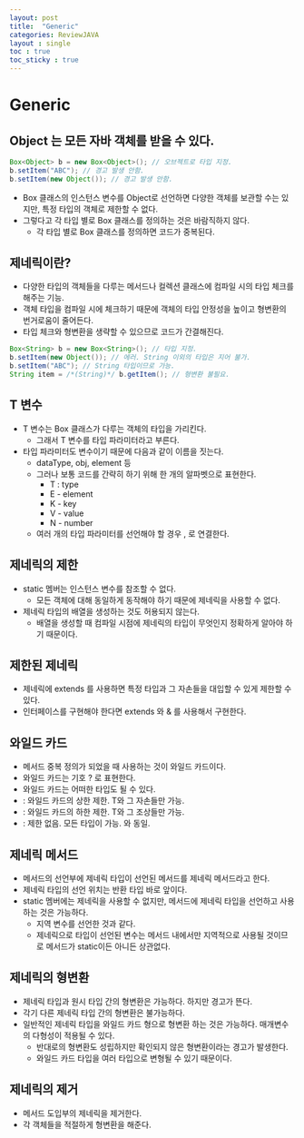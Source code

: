 ```yaml
---
layout: post
title:  "Generic"
categories: ReviewJAVA
layout : single
toc : true 
toc_sticky : true
---
```


# Generic

## Object 는 모든 자바 객체를 받을 수 있다.

```java
Box<Object> b = new Box<Object>(); // 오브젝트로 타입 지정.
b.setItem("ABC"); // 경고 발생 안함.
b.setItem(new Object()); // 경고 발생 안함.
```

- Box 클래스의 인스턴스 변수를 Object로 선언하면 다양한 객체를 보관할 수는 있지만, 특정 타입의 객체로 제한할 수 없다.
- 그렇다고 각 타입 별로 Box 클래스를 정의하는 것은 바람직하지 않다.
    - 각 타입 별로 Box 클래스를 정의하면 코드가 중복된다.

## 제네릭이란? 

- 다양한 타입의 객체들을 다루는 메서드나 컬렉션 클래스에 컴파일 시의 타입 체크를 해주는 기능.
- 객체 타입을 컴파일 시에 체크하기 때문에 객체의 타입 안정성을 높이고 형변환의 번거로움이 줄어든다.
- 타입 체크와 형변환을 생략할 수 있으므로 코드가 간결해진다.

```java
Box<String> b = new Box<String>(); // 타입 지정.
b.setItem(new Object()); // 에러. String 이외의 타입은 지어 불가.
b.setItem("ABC"); // String 타입이므로 가능.
String item = /*(String)*/ b.getItem(); // 형변환 불필요.
```

## T 변수

- T 변수는 Box 클래스가 다루는 객체의 타입을 가리킨다.
    - 그래서 T 변수를 타입 파라미터라고 부른다.
- 타입 파라미터도 변수이기 때문에 다음과 같이 이름을 짓는다.
    - dataType, obj, element 등
    - 그러나 보통 코드를 간략히 하기 위해 한 개의 알파벳으로 표현한다.
        - T : type
        - E - element
        - K - key
        - V - value
        - N - number
    - 여러 개의 타입 파라미터를 선언해야 할 경우 , 로 연결한다.

## 제네릭의 제한

- static 멤버는 인스턴스 변수를 참조할 수 없다.
    - 모든 객체에 대해 동일하게 동작해야 하기 때문에 제네릭을 사용할 수 없다.
- 제네릭 타입의 배열을 생성하는 것도 허용되지 않는다.
    - 배열을 생성할 때 컴파일 시점에 제네릭의 타입이 무엇인지 정확하게 알아야 하기 때문이다.

## 제한된 제네릭

- 제네릭에 extends 를 사용하면 특정 타입과 그 자손들을 대입할 수 있게 제한할 수 있다.
- 인터페이스를 구현해야 한다면 extends 와 & 를 사용해서 구현한다.

## 와일드 카드

- 메서드 중복 정의가 되었을 때 사용하는 것이 와일드 카드이다.
- 와일드 카드는 기호 ? 로 표현한다.
- 와일드 카드는 어떠한 타입도 될 수 있다.
- <? extends T> : 와일드 카드의 상한 제한. T와 그 자손들만 가능.
- <? super T> : 와일드 카드의 하한 제한. T와 그 조상들만 가능.
- <?> : 제한 없음. 모든 타입이 가능. <? extends Object> 와 동일.

## 제네릭 메서드

- 메서드의 선언부에 제네릭 타입이 선언된 메서드를 제네릭 메서드라고 한다.
- 제네릭 타입의 선언 위치는 반환 타입 바로 앞이다.
- static 멤버에는 제네릭을 사용할 수 없지만, 메서드에 제네릭 타입을 선언하고 사용하는 것은 가능하다.
    - 지역 변수를 선언한 것과 같다.
    - 제네릭으로 타입이 선언된 변수는 메서드 내에서만 지역적으로 사용될 것이므로 메서드가 static이든 아니든 상관없다.

## 제네릭의 형변환

- 제네릭 타입과 원시 타입 간의 형변환은 가능하다. 하지만 경고가 뜬다.
- 각기 다른 제네릭 타입 간의 형변환은 불가능하다.
- 일반적인 제네릭 타입을 와일드 카드 형으로 형변환 하는 것은 가능하다. 매개변수의 다형성이 적용될 수 있다.
    - 반대로의 형변환도 성립하지만 확인되지 않은 형변환이라는 경고가 발생한다.
    - 와일드 카드 타입을 여러 타입으로 변형될 수 있기 때문이다.

## 제네릭의 제거

- 메서드 도입부의 제네릭을 제거한다.
- 각 객체들을 적절하게 형변환을 해준다.
